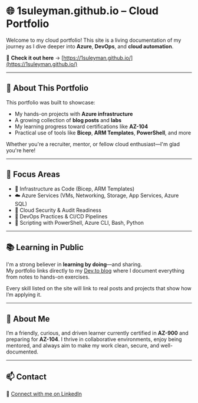 # 🌐 1suleyman.github.io – Cloud Portfolio

Welcome to my cloud portfolio! This site is a living documentation of my journey as I dive deeper into **Azure**, **DevOps**, and **cloud automation**.

🚀 **Check it out here** → [https://1suleyman.github.io/](https://1suleyman.github.io/)

---

## 📌 About This Portfolio

This portfolio was built to showcase:
- My hands-on projects with **Azure infrastructure**
- A growing collection of **blog posts** and **labs**
- My learning progress toward certifications like **AZ-104**
- Practical use of tools like **Bicep**, **ARM Templates**, **PowerShell**, and more

Whether you're a recruiter, mentor, or fellow cloud enthusiast—I'm glad you're here!

---

## 🧠 Focus Areas

- 🔧 Infrastructure as Code (Bicep, ARM Templates)
- ☁️ Azure Services (VMs, Networking, Storage, App Services, Azure SQL)
- 🔐 Cloud Security & Audit Readiness
- 🧪 DevOps Practices & CI/CD Pipelines
- 📜 Scripting with PowerShell, Azure CLI, Bash, Python

---

## 📚 Learning in Public

I'm a strong believer in **learning by doing**—and sharing.  
My portfolio links directly to my [Dev.to blog]((https://dev.to/1suleyman)) where I document everything from notes to hands-on exercises.

Every skill listed on the site will link to real posts and projects that show how I’m applying it.

---

## 👋 About Me

I’m a friendly, curious, and driven learner currently certified in **AZ-900** and preparing for **AZ-104**. I thrive in collaborative environments, enjoy being mentored, and always aim to make my work clean, secure, and well-documented.

---

## 📫 Contact

🔗 [Connect with me on LinkedIn](https://www.linkedin.com/in/suleyman-m-a74768221/)

